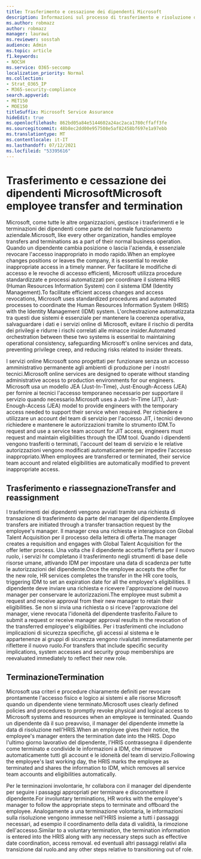 ```yaml
---
title: Trasferimento e cessazione dei dipendenti Microsoft
description: Informazioni sul processo di trasferimento e risoluzione dei dipendenti Microsoft in Microsoft 365
ms.author: robmazz
author: robmazz
manager: laurawi
ms.reviewer: sosstah
audience: Admin
ms.topic: article
f1.keywords:
- NOCSH
ms.service: O365-seccomp
localization_priority: Normal
ms.collection:
- Strat_O365_IP
- M365-security-compliance
search.appverid:
- MET150
- MOE150
titleSuffix: Microsoft Service Assurance
hideEdit: true
ms.openlocfilehash: 862bd05a84e5144602a24ac2aca1780cffaff3fe
ms.sourcegitcommit: 48b8ec2dd00e957508e5af82458bf697e1a97ebb
ms.translationtype: MT
ms.contentlocale: it-IT
ms.lasthandoff: 07/12/2021
ms.locfileid: "53395616"
---
```

# <a name="microsoft-employee-transfer-and-termination"></a><span data-ttu-id="9f1f0-103">Trasferimento e cessazione dei dipendenti Microsoft</span><span class="sxs-lookup"><span data-stu-id="9f1f0-103">Microsoft employee transfer and termination</span></span>

<span data-ttu-id="9f1f0-104">Microsoft, come tutte le altre organizzazioni, gestisce i trasferimenti e le terminazioni dei dipendenti come parte del normale funzionamento aziendale.</span><span class="sxs-lookup"><span data-stu-id="9f1f0-104">Microsoft, like every other organization, handles employee transfers and terminations as a part of their normal business operation.</span></span> <span data-ttu-id="9f1f0-105">Quando un dipendente cambia posizione o lascia l'azienda, è essenziale revocare l'accesso inappropriato in modo rapido.</span><span class="sxs-lookup"><span data-stu-id="9f1f0-105">When an employee changes positions or leaves the company, it is essential to revoke inappropriate access in a timely manner.</span></span> <span data-ttu-id="9f1f0-106">Per facilitare le modifiche di accesso e le revoche di accesso efficienti, Microsoft utilizza procedure standardizzate e processi automatizzati per coordinare il sistema HRIS (Human Resources Information System) con il sistema IDM (Identity Management).</span><span class="sxs-lookup"><span data-stu-id="9f1f0-106">To facilitate efficient access changes and access revocations, Microsoft uses standardized procedures and automated processes to coordinate the Human Resources Information System (HRIS) with the Identity Management (IDM) system.</span></span> <span data-ttu-id="9f1f0-107">L'orchestrazione automatizzata tra questi due sistemi è essenziale per mantenere la coerenza operativa, salvaguardare i dati e i servizi online di Microsoft, evitare il rischio di perdita dei privilegi e ridurre i rischi correlati alle minacce insider.</span><span class="sxs-lookup"><span data-stu-id="9f1f0-107">Automated orchestration between these two systems is essential to maintaining operational consistency, safeguarding Microsoft's online services and data, preventing privilege creep, and reducing risks related to insider threats.</span></span>

<span data-ttu-id="9f1f0-108">I servizi online Microsoft sono progettati per funzionare senza un accesso amministrativo permanente agli ambienti di produzione per i nostri tecnici.</span><span class="sxs-lookup"><span data-stu-id="9f1f0-108">Microsoft online services are designed to operate without standing administrative access to production environments for our engineers.</span></span> <span data-ttu-id="9f1f0-109">Microsoft usa un modello JEA (Just-In-Time), Just-Enough-Access (JEA) per fornire ai tecnici l'accesso temporaneo necessario per supportare il servizio quando necessario.</span><span class="sxs-lookup"><span data-stu-id="9f1f0-109">Microsoft uses a Just-In-Time (JIT), Just-Enough-Access (JEA) model to provide engineers with the temporary access needed to support their service when required.</span></span> <span data-ttu-id="9f1f0-110">Per richiedere e utilizzare un account del team di servizio per l'accesso JIT, i tecnici devono richiedere e mantenere le autorizzazioni tramite lo strumento IDM.</span><span class="sxs-lookup"><span data-stu-id="9f1f0-110">To request and use a service team account for JIT access, engineers must request and maintain eligibilities through the IDM tool.</span></span> <span data-ttu-id="9f1f0-111">Quando i dipendenti vengono trasferiti o terminati, l'account del team di servizio e le relative autorizzazioni vengono modificati automaticamente per impedire l'accesso inappropriato.</span><span class="sxs-lookup"><span data-stu-id="9f1f0-111">When employees are transferred or terminated, their service team account and related eligibilities are automatically modified to prevent inappropriate access.</span></span>

## <a name="transfer-and-reassignment"></a><span data-ttu-id="9f1f0-112">Trasferimento e riassegnazione</span><span class="sxs-lookup"><span data-stu-id="9f1f0-112">Transfer and reassignment</span></span>

<span data-ttu-id="9f1f0-113">I trasferimenti dei dipendenti vengono avviati tramite una richiesta di transazione di trasferimento da parte del manager del dipendente.</span><span class="sxs-lookup"><span data-stu-id="9f1f0-113">Employee transfers are initiated through a transfer transaction request by the employee's manager.</span></span> <span data-ttu-id="9f1f0-114">Il manager crea una richiesta e interagisce con Global Talent Acquisition per il processo della lettera di offerta.</span><span class="sxs-lookup"><span data-stu-id="9f1f0-114">The manager creates a requisition and engages with Global Talent Acquisition for the offer letter process.</span></span> <span data-ttu-id="9f1f0-115">Una volta che il dipendente accetta l'offerta per il nuovo ruolo, i servizi hr completano il trasferimento negli strumenti di base delle risorse umane, attivando IDM per impostare una data di scadenza per tutte le autorizzazioni del dipendente.</span><span class="sxs-lookup"><span data-stu-id="9f1f0-115">Once the employee accepts the offer for the new role, HR services completes the transfer in the HR core tools, triggering IDM to set an expiration date for all the employee's eligibilities.</span></span> <span data-ttu-id="9f1f0-116">Il dipendente deve inviare una richiesta e ricevere l'approvazione del nuovo manager per conservare le autorizzazioni.</span><span class="sxs-lookup"><span data-stu-id="9f1f0-116">The employee must submit a request and receive approval from their new manager to retain their eligibilities.</span></span> <span data-ttu-id="9f1f0-117">Se non si invia una richiesta o si riceve l'approvazione del manager, viene revocata l'idoneità del dipendente trasferito.</span><span class="sxs-lookup"><span data-stu-id="9f1f0-117">Failure to submit a request or receive manager approval results in the revocation of the transferred employee's eligibilities.</span></span> <span data-ttu-id="9f1f0-118">Per i trasferimenti che includono implicazioni di sicurezza specifiche, gli accessi al sistema e le appartenenze ai gruppi di sicurezza vengono rivalutati immediatamente per riflettere il nuovo ruolo.</span><span class="sxs-lookup"><span data-stu-id="9f1f0-118">For transfers that include specific security implications, system accesses and security group memberships are reevaluated immediately to reflect their new role.</span></span>

## <a name="termination"></a><span data-ttu-id="9f1f0-119">Terminazione</span><span class="sxs-lookup"><span data-stu-id="9f1f0-119">Termination</span></span>

<span data-ttu-id="9f1f0-120">Microsoft usa criteri e procedure chiaramente definiti per revocare prontamente l'accesso fisico e logico ai sistemi e alle risorse Microsoft quando un dipendente viene terminato.</span><span class="sxs-lookup"><span data-stu-id="9f1f0-120">Microsoft uses clearly defined policies and procedures to promptly revoke physical and logical access to Microsoft systems and resources when an employee is terminated.</span></span> <span data-ttu-id="9f1f0-121">Quando un dipendente dà il suo preavviso, il manager del dipendente immette la data di risoluzione nell'HRIS.</span><span class="sxs-lookup"><span data-stu-id="9f1f0-121">When an employee gives their notice, the employee's manager enters the termination date into the HRIS.</span></span> <span data-ttu-id="9f1f0-122">Dopo l'ultimo giorno lavorativo del dipendente, l'HRIS contrassegna il dipendente come terminato e condivide le informazioni a IDM, che rimuove automaticamente tutti gli account e le idoneità del team di servizio.</span><span class="sxs-lookup"><span data-stu-id="9f1f0-122">Following the employee's last working day, the HRIS marks the employee as terminated and shares the information to IDM, which removes all service team accounts and eligibilities automatically.</span></span>

<span data-ttu-id="9f1f0-123">Per le terminazioni involontarie, hr collabora con il manager del dipendente per seguire i passaggi appropriati per terminare e disconnettere il dipendente.</span><span class="sxs-lookup"><span data-stu-id="9f1f0-123">For involuntary terminations, HR works with the employee's manager to follow the appropriate steps to terminate and offboard the employee.</span></span> <span data-ttu-id="9f1f0-124">Analogamente a una terminazione volontaria, le informazioni sulla risoluzione vengono immesse nell'HRIS insieme a tutti i passaggi necessari, ad esempio il coordinamento della data di validità, la rimozione dell'accesso.</span><span class="sxs-lookup"><span data-stu-id="9f1f0-124">Similar to a voluntary termination, the termination information is entered into the HRIS along with any necessary steps such as effective date coordination, access removal.</span></span> <span data-ttu-id="9f1f0-125">ed eventuali altri passaggi relativi alla transizione dal ruolo.</span><span class="sxs-lookup"><span data-stu-id="9f1f0-125">and any other steps relative to transitioning out of role.</span></span>
